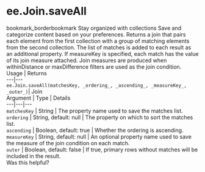  
#  ee.Join.saveAll
bookmark_borderbookmark Stay organized with collections  Save and categorize content based on your preferences.
Returns a join that pairs each element from the first collection with a group of matching elements from the second collection. The list of matches is added to each result as an additional property. If measureKey is specified, each match has the value of its join measure attached. Join measures are produced when withinDistance or maxDifference filters are used as the join condition.
Usage | Returns  
---|---  
`ee.Join.saveAll(matchesKey, _ordering_, _ascending_, _measureKey_, _outer_)`|  Join  
Argument | Type | Details  
---|---|---  
`matchesKey` | String | The property name used to save the matches list.  
`ordering` | String, default: null | The property on which to sort the matches list.  
`ascending` | Boolean, default: true | Whether the ordering is ascending.  
`measureKey` | String, default: null | An optional property name used to save the measure of the join condition on each match.  
`outer` | Boolean, default: false | If true, primary rows without matches will be included in the result.  
Was this helpful?
